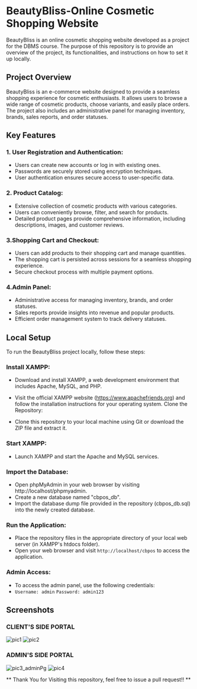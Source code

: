 # BeautyBliss-Online Cosmetic Shopping Website
BeautyBliss is an online cosmetic shopping website developed as a project for the DBMS course. The purpose of this repository is to provide an overview of the project, its functionalities, and instructions on how to set it up locally.

## Project Overview
BeautyBliss is an e-commerce website designed to provide a seamless shopping experience for cosmetic enthusiasts. It allows users to browse a wide range of cosmetic products, choose variants, and easily place orders. The project also includes an administrative panel for managing inventory, brands, sales reports, and order statuses.

## Key Features
### 1. User Registration and Authentication:

+ Users can create new accounts or log in with existing ones.
+ Passwords are securely stored using encryption techniques.
+ User authentication ensures secure access to user-specific data.
  
### 2. Product Catalog:

+ Extensive collection of cosmetic products with various categories.
+ Users can conveniently browse, filter, and search for products.
+ Detailed product pages provide comprehensive information, including descriptions, images, and customer reviews.
  
### 3.Shopping Cart and Checkout:

+ Users can add products to their shopping cart and manage quantities.
+ The shopping cart is persisted across sessions for a seamless shopping experience.
+ Secure checkout process with multiple payment options.
  
### 4.Admin Panel:

+ Administrative access for managing inventory, brands, and order statuses.
+ Sales reports provide insights into revenue and popular products.
+ Efficient order management system to track delivery statuses.

## Local Setup
To run the BeautyBliss project locally, follow these steps:

### Install XAMPP:

+ Download and install XAMPP, a web development environment that includes Apache, MySQL, and PHP.
+ Visit the official XAMPP website (https://www.apachefriends.org) and follow the installation instructions for your operating system.
Clone the Repository:

+ Clone this repository to your local machine using Git or download the ZIP file and extract it.
### Start XAMPP:

+ Launch XAMPP and start the Apache and MySQL services.
### Import the Database:

+ Open phpMyAdmin in your web browser by visiting http://localhost/phpmyadmin.
+ Create a new database named "cbpos_db".
+ Import the database dump file provided in the repository (cbpos_db.sql) into the newly created database.
### Run the Application:

+ Place the repository files in the appropriate directory of your local web server (in XAMPP's htdocs folder).
+ Open your web browser and visit `http://localhost/cbpos` to access the application.
### Admin Access:

+ To access the admin panel, use the following credentials:
+ `Username: admin` `Password: admin123`

## Screenshots 

### CLIENT'S SIDE PORTAL
![pic1](https://github.com/khushi0706/BeautyBliss-ShoppingWebsite/assets/96778933/200d1457-2a5f-4e39-9409-67300766b5e6)
![pic2](https://github.com/khushi0706/BeautyBliss-ShoppingWebsite/assets/96778933/dbac33c5-e8ca-402c-a91f-082221150472)
### ADMIN'S SIDE PORTAL
![pic3_adminPg](https://github.com/khushi0706/BeautyBliss-ShoppingWebsite/assets/96778933/d818954f-7d99-409e-9ce1-c13ff535436b)
![pic4](https://github.com/khushi0706/BeautyBliss-ShoppingWebsite/assets/96778933/eae5d03e-a393-41d6-a86d-f9de4c6843f9)


** Thank You for Visiting this repository, feel free to issue a pull request!! **
